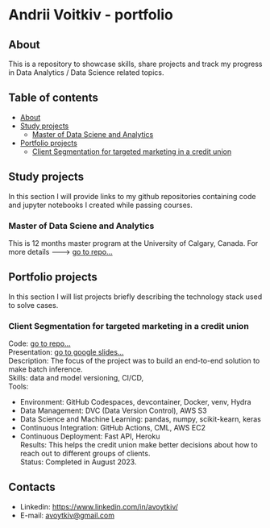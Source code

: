 <!--
**avoytkiv/avoytkiv** is a ✨ _special_ ✨ repository because its `README.md` (this file) appears on your GitHub profile.

Here are some ideas to get you started:

- 🔭 I’m currently working on ...
- 🌱 I’m currently learning ...
- 👯 I’m looking to collaborate on ...
- 🤔 I’m looking for help with ...
- 💬 Ask me about ...
- 📫 How to reach me: ...
- 😄 Pronouns: ...
- ⚡ Fun fact: ...
-->

# Andrii Voitkiv - portfolio
## About
This is a repository to showcase skills, share projects and track my progress in Data Analytics / Data Science related topics. 

## Table of contents
- [About](#About)
- [Study projects](#Study-projects)
  - [Master of Data Sciene and Analytics](#Master-of-Data-Sciene-and-Analytics)
- [Portfolio projects](#Portfolio-projects) 
  - [Client Segmentation for targeted marketing in a credit union](#Client-Segmentation-for-targeted-marketing-in-a-credit-union)
<!--
- [Certificates](#Certificates)
-->


## Study projects
In this section I will provide links to my github repositories containing code and jupyter notebooks I created while passing courses.

### Master of Data Sciene and Analytics
This is 12 months master program at the University of Calgary, Canada. 
For more details ---> [go to repo...](https://github.com/avoytkiv/MDSA-UofC)


## Portfolio projects
In this section I will list projects briefly describing the technology stack used to solve cases.

### Client Segmentation for targeted marketing in a credit union 

Code: [go to repo...](https://github.com/avoytkiv/credit-mlops)  
Presentation: [go to google slides...](https://docs.google.com/presentation/d/1pDSZ51ej2VtzNydxAlhoLrQY95iydV-mELwKtUmL1QI/edit?usp=sharing)  
Description: The focus of the project was to build an end-to-end solution to make batch inference.  
Skills: data and model versioning, CI/CD,  
Tools:
 - Environment: GitHub Codespaces, devcontainer, Docker, venv, Hydra
 - Data Management: DVC (Data Version Control), AWS S3
 - Data Science and Machine Learning: pandas, numpy, scikit-kearn, keras
 - Continuous Integration: GitHub Actions, CML, AWS EC2
 - Continuous Deployment: Fast API, Heroku  
Results: This helps the credit union make better decisions about how to reach out to different groups of clients.  
Status: Completed in August 2023.


## Contacts
- Linkedin: https://www.linkedin.com/in/avoytkiv/
- E-mail: avoytkiv@gmail.com


